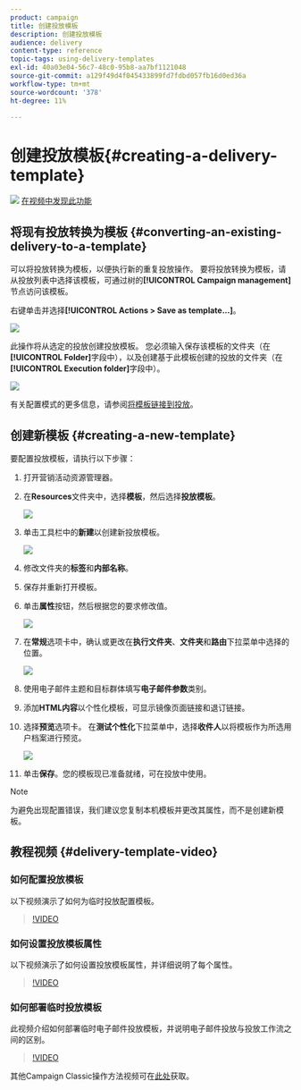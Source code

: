 ```yaml
---
product: campaign
title: 创建投放模板
description: 创建投放模板
audience: delivery
content-type: reference
topic-tags: using-delivery-templates
exl-id: 40a03e04-56c7-48c0-95b8-aa7bf1121048
source-git-commit: a129f49d4f045433899fd7fdbd057fb16d0ed36a
workflow-type: tm+mt
source-wordcount: '378'
ht-degree: 11%

---
```


# 创建投放模板{#creating-a-delivery-template}

![](assets/do-not-localize/how-to-video.png) [在视频中发现此功能](#delivery-template-video)

## 将现有投放转换为模板 {#converting-an-existing-delivery-to-a-template}

可以将投放转换为模板，以便执行新的重复投放操作。 要将投放转换为模板，请从投放列表中选择该模板，可通过树的&#x200B;**[!UICONTROL Campaign management]**&#x200B;节点访问该模板。

右键单击并选择&#x200B;**[!UICONTROL Actions > Save as template...]**。

![](assets/s_ncs_user_campaign_save_as_scenario.png)

此操作将从选定的投放创建投放模板。 您必须输入保存该模板的文件夹（在&#x200B;**[!UICONTROL Folder]**&#x200B;字段中），以及创建基于此模板创建的投放的文件夹（在&#x200B;**[!UICONTROL Execution folder]**&#x200B;字段中）。

![](assets/s_ncs_user_campaign_save_as_scenario_a.png)

有关配置模式的更多信息，请参阅[将模板链接到投放](creating-a-delivery-from-a-template.md#linking-the-template-to-a-delivery)。

## 创建新模板 {#creating-a-new-template}

要配置投放模板，请执行以下步骤：

1. 打开营销活动资源管理器。
1. 在&#x200B;**Resources**&#x200B;文件夹中，选择&#x200B;**模板**，然后选择&#x200B;**投放模板**。

   ![](assets/delivery_template_1.png)

1. 单击工具栏中的&#x200B;**新建**&#x200B;以创建新投放模板。

   ![](assets/delivery_template_2.png)

1. 修改文件夹的&#x200B;**标签**&#x200B;和&#x200B;**内部名称**。
1. 保存并重新打开模板。
1. 单击&#x200B;**属性**&#x200B;按钮，然后根据您的要求修改值。

   ![](assets/delivery_template_3.png)

1. 在&#x200B;**常规**&#x200B;选项卡中，确认或更改在&#x200B;**执行文件夹**、**文件夹**&#x200B;和&#x200B;**路由**&#x200B;下拉菜单中选择的位置。

   ![](assets/delivery_template_4.png)

1. 使用电子邮件主题和目标群体填写&#x200B;**电子邮件参数**&#x200B;类别。
1. 添加&#x200B;**HTML内容**&#x200B;以个性化模板，可显示镜像页面链接和退订链接。
1. 选择&#x200B;**预览**&#x200B;选项卡。 在&#x200B;**测试个性化**&#x200B;下拉菜单中，选择&#x200B;**收件人**&#x200B;以将模板作为所选用户档案进行预览。

   ![](assets/delivery_template_5.png)

1. 单击&#x200B;**保存**。您的模板现已准备就绪，可在投放中使用。

>[!NOTE]
>
>为避免出现配置错误，我们建议您复制本机模板并更改其属性，而不是创建新模板。

## 教程视频 {#delivery-template-video}

### 如何配置投放模板

以下视频演示了如何为临时投放配置模板。

>[!VIDEO](https://video.tv.adobe.com/v/24066?quality=12)

### 如何设置投放模板属性

以下视频演示了如何设置投放模板属性，并详细说明了每个属性。

>[!VIDEO](https://video.tv.adobe.com/v/24067?quality=12)

### 如何部署临时投放模板

此视频介绍如何部署临时电子邮件投放模板，并说明电子邮件投放与投放工作流之间的区别。

>[!VIDEO](https://video.tv.adobe.com/v/24065?quality=12)

其他Campaign Classic操作方法视频可在[此处](https://experienceleague.adobe.com/docs/campaign-classic-learn/tutorials/overview.html?lang=zh-Hans)获取。
